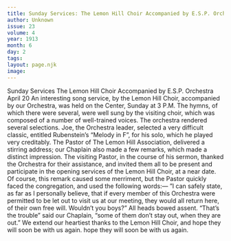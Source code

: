 ```yaml
---
title: Sunday Services: The Lemon Hill Choir Accompanied by E.S.P. Orchestra
author: Unknown
issue: 23
volume: 4
year: 1913
month: 6
day: 2
tags:
layout: page.njk
image:
---
```

Sunday Services   The Lemon Hill Choir Accompanied by E.S.P. Orchestra   April 20   An interesting song service, by the Lemon Hill Choir, accompanied by our Orchestra, was held on the Center, Sunday at 3 P.M.    The hymns, of which there were several, were well sung by the visiting choir, which was composed of a number of well-trained voices. The orchestra rendered several selections. Joe, the Orchestra leader, selected a very difficult classic, entitled Rubenstein’s “Melody in F”, for his solo, which he played very creditably.    The Pastor of The Lemon Hill Association, delivered a stirring address; our Chaplain also made a few remarks, which made a distinct impression.    The visiting Pastor, in the course of his sermon, thanked the Orchestra for their assistance, and invited them all to be present and participate in the opening services of the Lemon Hill Choir, at a near date. Of course, this remark caused some merriment, but the Pastor quickly faced the congregation, and used the following words:— ”I can safely state, as far as I personally believe, that if every member of this Orchestra were permitted to be let out to visit us at our meeting, they would all return here, of their own free will. Wouldn’t you boys?” All heads bowed assent.    “That’s the trouble” said our Chaplain, “some of them don’t stay out, when they are out.”   We extend our heartiest thanks to the Lemon Hill Choir, and hope they will soon be with us again.    hope they will soon be with us again.   

